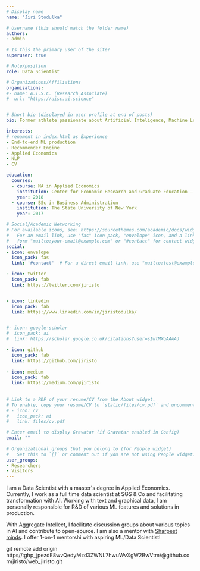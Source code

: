 ```yaml
---
# Display name
name: "Jiri Stodulka"

# Username (this should match the folder name)
authors:
- admin

# Is this the primary user of the site?
superuser: true

# Role/position
role: Data Scientist     

# Organizations/Affiliations
organizations:
#- name: A.I.S.C. (Research Associate)
#  url: "https://aisc.ai.science"


# Short bio (displayed in user profile at end of posts)
bio: Former athlete passionate about Artificial Inteligence, Machine Learning, Economics, and next-generation business solutions.

interests:
# renament in index.html as Experience
- End-to-end ML production
- Recommender Engine
- Applied Economics
- NLP
- CV

education:
  courses:
  - course: MA in Applied Economics
    institution: Center for Economic Research and Graduate Education – Economics Institute
    year: 2018
  - course: BSc in Business Administration
    institution: The State University of New York
    year: 2017

# Social/Academic Networking
# For available icons, see: https://sourcethemes.com/academic/docs/widgets/#icons
#   For an email link, use "fas" icon pack, "envelope" icon, and a link in the
#   form "mailto:your-email@example.com" or "#contact" for contact widget.
social:
- icon: envelope
  icon_pack: fas
  link: '#contact'  # For a direct email link, use "mailto:test@example.org".

- icon: twitter
  icon_pack: fab
  link: https://twitter.com/jiristo


- icon: linkedin
  icon_pack: fab
  link: https://www.linkedin.com/in/jiristodulka/


#- icon: google-scholar
#  icon_pack: ai
#  link: https://scholar.google.co.uk/citations?user=sIwtMXoAAAAJ

- icon: github
  icon_pack: fab
  link: https://github.com/jiristo
  
- icon: medium
  icon_pack: fab
  link: https://medium.com/@jiristo
  
  
# Link to a PDF of your resume/CV from the About widget.
# To enable, copy your resume/CV to `static/files/cv.pdf` and uncomment the lines below.  
# - icon: cv
#   icon_pack: ai
#   link: files/cv.pdf

# Enter email to display Gravatar (if Gravatar enabled in Config)
email: ""
  
# Organizational groups that you belong to (for People widget)
#   Set this to `[]` or comment out if you are not using People widget.  
user_groups:
- Researchers
- Visitors
---
```


I am a Data Scientist with a master's degree in Applied Economics. Currently, I work as a full time data scientist at SGS & Co and facilitating transformation with AI. Working with text and graphical data, I am personally responsible for R&D of various ML features and solutions in production.

With Aggregate Intellect, I facilitate discussion groups about various topics in AI and contribute to open-source. I am also a mentor with [Sharpest minds](https://app.sharpestminds.com/mentor-bio/jiri-stodulka). I offer 1-on-1 mentorshi with aspiring ML/Data Scientist!





git remote add origin https//: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/@github.com/jiristo/web_jiristo.git



